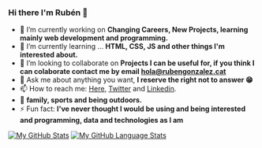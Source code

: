 ### Hi there I'm Rubén 👋

- 🔭 I’m currently working on  **Changing Careers, New Projects, learning mainly web development and programming.** 
- 🌱 I’m currently learning ... **HTML, CSS, JS and other things I'm interested about.**
- 👯 I’m looking to collaborate on **Projects I can be useful for, if you think I can colaborate contact me by email hola@rubengonzalez.cat**
- 💬 Ask me about anything you want, **I reserve the right not to answer 😁**
- 📫 How to reach me: [Here](https://github.com/bokettoyz), [Twitter](https://twitter.com/boketto_yz) and [Linkedin](https://www.linkedin.com/in/rubengonzalezmartinez/).
- 🧡 **family, sports and being outdoors.**
- ⚡ Fun fact: **I've never thought I would be using and being interested and programming, data and technologies as I am**

[![My GitHub Stats](https://github-readme-stats.vercel.app/api/?username=bokettoyz&count_private=true&theme=tokyonight&showicons=true)]()
[![My GitHub Language Stats](https://github-readme-stats.vercel.app/api/top-langs/?username=bokettoyz&langs_count=5&theme=tokyonight)]()
